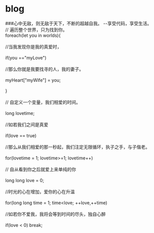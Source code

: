# blog
###心中无敌，则无敌于天下，不断的超越自我。  --享受代码，享受生活。
<br />
// 遍历整个世界，只为找到你。
<br />
      foreach(let you in worlds){
<br />        
       //当我发现你是我的真爱时，
<br />            
         if(you =="myLove")
<br />            
           //那么你就是我要找寻的人，我的妻子。
<br />                
             myHeart["myWife"] = you;
<br />                
        }
<br />        
        // 自定义一个变量，我们相爱的时间。
<br />        
        long lovetime;
<br />        
        //如若我们之间是真爱
<br />        
        if(love == true)
<br />        
        //那么从我们相爱的那一秒起，我们注定无限循环，执子之手，与子偕老。
<br />        
        for(lovetime = 1; lovetime>=1; lovetime++)
<br />        
        // 自从看到你之后就爱上来单纯的你
<br />       
        long long love = 0;
<br />        
        //时光的心在增加，爱你的心在升温
<br />       
        for(long long time = 1; time<love; ++love,++time)
<br />       
            //如若你不爱我，我将会等到时间的尽头，独自心醉
<br />            
            if(love < 0) break;
